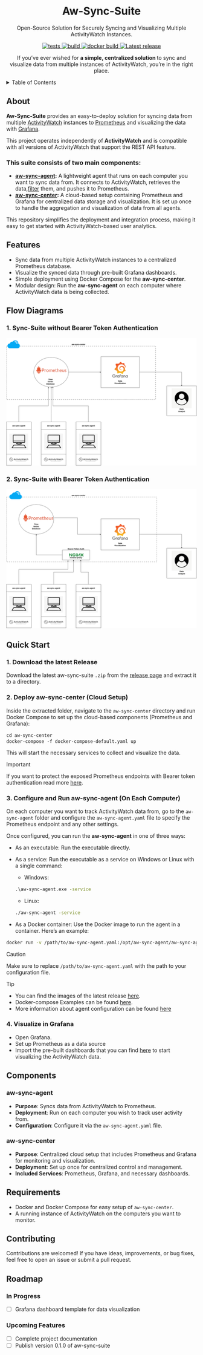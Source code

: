 <h1 align="center">Aw-Sync-Suite</h1>
<p align="center">
Open-Source Solution for Securely Syncing and Visualizing Multiple ActivityWatch Instances.  <br>
</p>

<p align="center">

   <a href="https://github.com/phrp720/aw-sync-suite/actions/workflows/tests.yaml?query=branch%3Amaster">
    <img title="Tests" src="https://github.com/phrp720/aw-sync-suite/actions/workflows/tests.yaml/badge.svg?branch=master" alt="tests"/>
  </a>
  <a href="https://github.com/phrp720/aw-sync-suite/actions/workflows/build.yml">
    <img title="Build Status GitHub" src="https://github.com/phrp720/aw-sync-suite/actions/workflows/build.yml/badge.svg"  alt="build"/>
  </a>
  <a href="https://github.com/phrp720/aw-sync-suite/actions/workflows/agent-docker-image.yml">
    <img title="Docker Build" src="https://github.com/phrp720/aw-sync-suite/actions/workflows/agent-docker-image.yml/badge.svg" alt="docker build">
  </a>

  <a href="https://github.com/phrp720/aw-sync-suite/releases">
    <img title="Latest release" src="https://img.shields.io/github/v/release/phrp720/aw-sync-suite" alt="Latest release">
  </a>
</p>

<p align="center">
  If you’ve ever wished for <strong> a simple, centralized solution </strong> to sync and visualize data from multiple instances of ActivityWatch, you’re in the right place.

</p>

<details>

<summary>Table of Contents</summary>

1. [About](#about)
2. [Features](#features)
3. [Flow Diagrams](#flow-diagrams)
    - [Without Bearer Token Authentication](#1-sync-suite-without-bearer-token-authentication)
    - [With Bearer Token Authentication](#2-sync-suite-with-bearer-token-authentication)
4. [Quick Start](#quick-start)
    - [Download the Latest Release](#1-download-the-latest-release)
    - [Deploy aw-sync-center (Cloud Setup)](#2-deploy-aw-sync-center-cloud-setup)
    - [Configure and Run aw-sync-agent (On Each Computer)](#3-configure-and-run-aw-sync-agent-on-each-computer)
    - [Visualize in Grafana](#4-visualize-in-grafana)
5. [Components](#components)
    - [aw-sync-agent](#aw-sync-agent)
    - [aw-sync-center](#aw-sync-center)
6. [Requirements](#requirements)
7. [Contributing](#contributing)
</details>

## About
**Aw-Sync-Suite** provides an easy-to-deploy solution for syncing data from multiple [ActivityWatch](https://github.com/ActivityWatch/activitywatch) instances to [Prometheus](https://prometheus.io/) and visualizing the data with [Grafana](https://grafana.com/). 

This project operates independently of **ActivityWatch** and is compatible with all versions of ActivityWatch that support the REST API feature.

### This suite consists of two main components:
- **[aw-sync-agent](https://github.com/phrp720/aw-sync-suite/tree/master/aw-sync-agent):**  A lightweight agent that runs on each computer you want to sync data from. It connects to ActivityWatch, retrieves the data,[filter](https://github.com/phrp720/aw-sync-suite/tree/master/aw-sync-agent#filters) them, and pushes it to Prometheus.
- **[aw-sync-center](https://github.com/phrp720/aw-sync-suite/tree/master/aw-sync-center):** A cloud-based setup containing Prometheus and Grafana for centralized data storage and visualization. It is set up once to handle the aggregation and visualization of data from all agents.

This repository simplifies the deployment and integration process, making it easy to get started with ActivityWatch-based  user analytics.

## Features
- Sync data from multiple ActivityWatch instances to a centralized Prometheus database.
- Visualize the synced data through pre-built Grafana dashboards.
- Simple deployment using Docker Compose for the **aw-sync-center**.
- Modular design: Run the **aw-sync-agent** on each computer where ActivityWatch data is being collected.

## Flow Diagrams


### 1. Sync-Suite without Bearer Token Authentication
![aw-sync-diagram.png](aw-sync-diagram.png)

### 2. Sync-Suite with Bearer Token Authentication
![aw-sync-diagram-nginx.png](aw-sync-diagram-nginx.png)

## Quick Start

### 1. Download the latest Release

Download the latest  aw-sync-suite `.zip` from the [release page](https://github.com/phrp720/aw-sync-suite/releases/) and extract it to a directory.

### 2. Deploy aw-sync-center (Cloud Setup)

Inside the extracted folder, navigate to the `aw-sync-center` directory and run Docker Compose to set up the cloud-based components (Prometheus and Grafana):

    cd aw-sync-center
    docker-compose -f docker-compose-default.yaml up

This will start the necessary services to collect and visualize the data.
> [!IMPORTANT]
> If you want to protect the exposed Prometheus endpoints with Bearer token authentication read more [here](https://github.com/phrp720/aw-sync-suite/tree/master/aw-sync-center#prometheus-with-nginx-secure-setup).
### 3. Configure and Run aw-sync-agent (On Each Computer)

On each computer you want to track ActivityWatch data from, go to the `aw-sync-agent` folder and configure the `aw-sync-agent.yaml` file to specify the Prometheus endpoint and any other settings.

Once configured, you can run the **aw-sync-agent** in one of three ways:

- As an executable: Run the executable directly.
- As a service: Run the executable as a service on Windows or Linux with a single command:
  - Windows: 

  ```cmd
  .\aw-sync-agent.exe -service
   ```
  - Linux: 
    
  ```bash
  ./aw-sync-agent -service
  ````
- As a Docker container: Use the Docker image to run the agent in a container. Here’s an example:
```bash
docker run -v /path/to/aw-sync-agent.yaml:/opt/aw-sync-agent/aw-sync-agent.yaml phrp5/aw-sync-agent:latest
```
> [!CAUTION]
> Make sure to replace `/path/to/aw-sync-agent.yaml` with the path to your configuration file.

> [!Tip]
> - You can find the images of the latest release [here](https://hub.docker.com/r/phrp5/aw-sync-agent/tags).
> - Docker-compose Examples can be found [here](https://github.com/phrp720/aw-sync-suite/tree/master/aw-sync-agent/docker-examples).
> - More information about agent configuration can be found [here](https://github.com/phrp720/aw-sync-suite/tree/master/aw-sync-agent#configuration-options)

### 4. Visualize in Grafana
- Open Grafana.
- Set up Prometheus as a data source
- Import the pre-built dashboards that you can find [here]() to start visualizing the ActivityWatch data.
## Components

### aw-sync-agent

- **Purpose**: Syncs data from ActivityWatch to Prometheus.
- **Deployment**: Run on each computer you wish to track user activity from.
- **Configuration**: Configure it via the `aw-sync-agent.yaml` file.

### aw-sync-center

- **Purpose**: Centralized cloud setup that includes Prometheus and Grafana for monitoring and visualization.
- **Deployment**: Set up once for centralized control and management.
- **Included Services**: Prometheus, Grafana, and necessary dashboards.

## Requirements

- Docker and Docker Compose for easy setup of `aw-sync-center`.
- A running instance of ActivityWatch on the computers you want to monitor.

## Contributing
Contributions are welcomed! If you have ideas, improvements, or bug fixes, feel free to open an issue or submit a pull request.

## Roadmap

### In Progress
- [ ] Grafana dashboard template for data visualization

### Upcoming Features
- [ ] Complete project documentation
- [ ] Publish version 0.1.0 of aw-sync-suite
